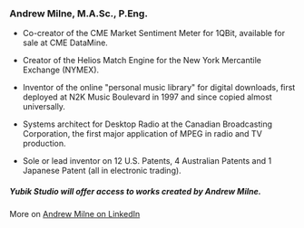 ### Andrew Milne, M.A.Sc., P.Eng.

  - Co-creator of the CME Market Sentiment Meter for 1QBit, available for sale at CME DataMine. 

  - Creator of the Helios Match Engine for the New York Mercantile Exchange (NYMEX).  

  - Inventor of the online "personal music library" for digital downloads, first deployed at N2K Music Boulevard in 1997 and since copied almost universally. 

  - Systems architect for Desktop Radio at the Canadian Broadcasting Corporation, the first major application of MPEG in radio and TV production.

  - Sole or lead inventor on 12 U.S. Patents, 4 Australian Patents and 1 Japanese Patent (all in electronic trading).

##### Yubik Studio will offer access to works created by Andrew Milne. 

More on [Andrew Milne on LinkedIn](https://www.linkedin.com/in/yubik/) 






